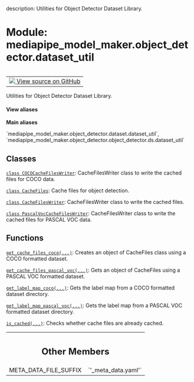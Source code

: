 description: Utilities for Object Detector Dataset Library.

<div itemscope itemtype="http://developers.google.com/ReferenceObject">
<meta itemprop="name" content="mediapipe_model_maker.object_detector.dataset_util" />
<meta itemprop="path" content="Stable" />
<meta itemprop="property" content="META_DATA_FILE_SUFFIX"/>
</div>

# Module: mediapipe_model_maker.object_detector.dataset_util

<!-- Insert buttons and diff -->

<table class="tfo-notebook-buttons tfo-api nocontent" align="left">
<td>
  <a target="_blank" href="https://github.com/google/mediapipe/tree/master/mediapipe/model_maker/python/vision/object_detector/dataset_util.py">
    <img src="https://www.tensorflow.org/images/GitHub-Mark-32px.png" />
    View source on GitHub
  </a>
</td>
</table>



Utilities for Object Detector Dataset Library.

<section class="expandable">
  <h4 class="showalways">View aliases</h4>
  <p>
<b>Main aliases</b>
<p>`mediapipe_model_maker.object_detector.dataset.dataset_util`, `mediapipe_model_maker.object_detector.object_detector.ds.dataset_util`</p>
</p>
</section>



## Classes

[`class COCOCacheFilesWriter`](../../mediapipe_model_maker/object_detector/dataset_util/COCOCacheFilesWriter.md): CacheFilesWriter class to write the cached files for COCO data.

[`class CacheFiles`](../../mediapipe_model_maker/object_detector/dataset_util/CacheFiles.md): Cache files for object detection.

[`class CacheFilesWriter`](../../mediapipe_model_maker/object_detector/dataset_util/CacheFilesWriter.md): CacheFilesWriter class to write the cached files.

[`class PascalVocCacheFilesWriter`](../../mediapipe_model_maker/object_detector/dataset_util/PascalVocCacheFilesWriter.md): CacheFilesWriter class to write the cached files for PASCAL VOC data.

## Functions

[`get_cache_files_coco(...)`](../../mediapipe_model_maker/object_detector/dataset_util/get_cache_files_coco.md): Creates an object of CacheFiles class using a COCO formatted dataset.

[`get_cache_files_pascal_voc(...)`](../../mediapipe_model_maker/object_detector/dataset_util/get_cache_files_pascal_voc.md): Gets an object of CacheFiles using a PASCAL VOC formatted dataset.

[`get_label_map_coco(...)`](../../mediapipe_model_maker/object_detector/dataset_util/get_label_map_coco.md): Gets the label map from a COCO formatted dataset directory.

[`get_label_map_pascal_voc(...)`](../../mediapipe_model_maker/object_detector/dataset_util/get_label_map_pascal_voc.md): Gets the label map from a PASCAL VOC formatted dataset directory.

[`is_cached(...)`](../../mediapipe_model_maker/object_detector/dataset_util/is_cached.md): Checks whether cache files are already cached.



<!-- Tabular view -->
 <table class="responsive fixed orange">
<colgroup><col width="214px"><col></colgroup>
<tr><th colspan="2"><h2 class="add-link">Other Members</h2></th></tr>

<tr>
<td>
META_DATA_FILE_SUFFIX<a id="META_DATA_FILE_SUFFIX"></a>
</td>
<td>
`'_meta_data.yaml'`
</td>
</tr>
</table>


